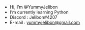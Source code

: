 - Hi, I’m @YummyJelibon
- I’m currently learning Python
- Discord : Jelibon#4207
- E-mail : yummyjelibon@gmail.com
